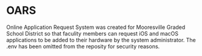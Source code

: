 # OARS
Online Application Request System was created for Mooresville Graded School District so that faculity members can request iOS and macOS applications to be added to their hardware by the system administrator.
The .env has been omitted from the reposity for security reasons.
